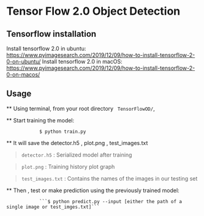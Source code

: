 # Tensor Flow 2.0 Object Detection

## Tensorflow installation

Install tensorflow 2.0 in ubuntu:  https://www.pyimagesearch.com/2019/12/09/how-to-install-tensorflow-2-0-on-ubuntu/
Install tensorflow 2.0 in macOS: https://www.pyimagesearch.com/2019/12/09/how-to-install-tensorflow-2-0-on-macos/
    
## Usage

** Using terminal, from your root directory ``` TensorFlowOD/```,

** Start training the model:  

                $ python train.py

** It will save the detector.h5 , plot.png , test_images.txt

> ```detector.h5``` : Serialized model after training

> ```plot.png``` : Training history plot graph

> ```test_images.txt``` : Contains the names of the images in our testing set

** Then , test or make prediction using the previously trained model:

                ```$ python predict.py --input [either the path of a single image or test_imges.txt]```

